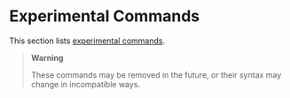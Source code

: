 # Experimental Commands

This section lists [experimental commands](@docroot@/development/experimental-features.md#xp-feature-bsd-command).

> **Warning**
>
> These commands may be removed in the future, or their syntax may
> change in incompatible ways.

